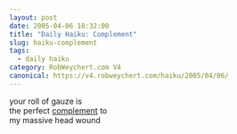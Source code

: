```yaml
---
layout: post
date: 2005-04-06 10:32:00
title: "Daily Haiku: Complement"
slug: haiku-complement
tags:
  - daily haiku
category: RobWeychert.com V4
canonical: https://v4.robweychert.com/haiku/2005/04/06/
---
```


your roll of gauze is  
the perfect [complement](http://dictionary.reference.com/wordoftheday/archive/2005/04/06.html) to  
my massive head wound